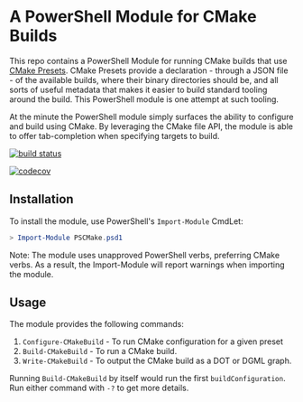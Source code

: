 # A PowerShell Module for CMake Builds

This repo contains a PowerShell Module for running CMake builds that use [CMake Presets][cmake-presets]. CMake Presets
provide a declaration - through a JSON file - of the available builds, where their binary directories should be, and all
sorts of useful metadata that makes it easier to build standard tooling around the build. This PowerShell module is one
attempt at such tooling.

At the minute the PowerShell module simply surfaces the ability to configure and build using CMake. By leveraging the
CMake file API, the module is able to offer tab-completion when specifying targets to build.

[![build status](https://github.com/MarkSchofield/PSCMake/actions/workflows/ci.yaml/badge.svg?branch=main)](https://github.com/MarkSchofield/PSCMake/actions/workflows/ci.yaml?query=branch%3Amain)

[![codecov](https://codecov.io/gh/MarkSchofield/PSCMake/branch/develop/graph/badge.svg?token=DS41WQROME)](https://codecov.io/gh/MarkSchofield/PSCMake)

## Installation

To install the module, use PowerShell's `Import-Module` CmdLet:

```powershell
> Import-Module PSCMake.psd1
```

Note: The module uses unapproved PowerShell verbs, preferring CMake verbs. As a result, the Import-Module will report
warnings when importing the module.

## Usage

The module provides the following commands:

1. `Configure-CMakeBuild` - To run CMake configuration for a given preset
2. `Build-CMakeBuild` - To run a CMake build.
3. `Write-CMakeBuild` - To output the CMake build as a DOT or DGML graph.

Running `Build-CMakeBuild` by itself would run the first `buildConfiguration`. Run either command with `-?` to get more
details.

[cmake-presets]: <https://cmake.org/cmake/help/latest/manual/cmake-presets.7.html> "CMake Presets"
